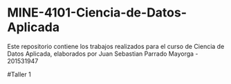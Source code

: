 # MINE-4101-Ciencia-de-Datos-Aplicada

Este repositorio contiene los trabajos realizados para el curso de Ciencia de Datos Aplicada, elaborados por Juan Sebastian Parrado Mayorga - 201531947

#Taller 1
